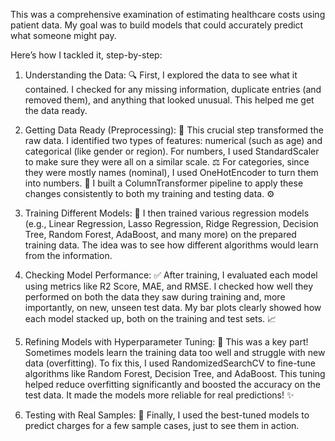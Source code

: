 This was a comprehensive examination of estimating healthcare costs using patient data. My goal was to build models that could accurately predict what someone might pay.

Here’s how I tackled it, step-by-step:
1. Understanding the Data: 🔍 
First, I explored the data to see what it contained. I checked for any missing information, duplicate entries (and removed them), and anything that looked unusual. This helped me get the data ready.

2. Getting Data Ready (Preprocessing): 🧹 
This crucial step transformed the raw data. 
 I identified two types of features: numerical (such as age) and categorical (like gender or region).
For numbers, I used StandardScaler to make sure they were all on a similar scale. ⚖️
For categories, since they were mostly names (nominal), I used OneHotEncoder to turn them into numbers. 🔢
I built a ColumnTransformer pipeline to apply these changes consistently to both my training and testing data. ⚙️

3. Training Different Models: 🧠
 I then trained various regression models (e.g., Linear Regression, Lasso Regression, Ridge Regression, Decision Tree, Random Forest, AdaBoost, and many more) on the prepared training data. The idea was to see how different algorithms would learn from the information.

4. Checking Model Performance: ✅ 
After training, I evaluated each model using metrics like R2 Score, MAE, and RMSE. I checked how well they performed on both the data they saw during training and, more importantly, on new, unseen test data. My bar plots clearly showed how each model stacked up, both on the training and test sets. 📈

5. Refining Models with Hyperparameter Tuning: 🎯
This was a key part! Sometimes models learn the training data too well and struggle with new data (overfitting). To fix this, I used RandomizedSearchCV to fine-tune algorithms like Random Forest, Decision Tree, and AdaBoost. This tuning helped reduce overfitting significantly and boosted the accuracy on the test data. It made the models more reliable for real predictions! ✨

6. Testing with Real Samples: 🧪 
Finally, I used the best-tuned models to predict charges for a few sample cases, just to see them in action.
